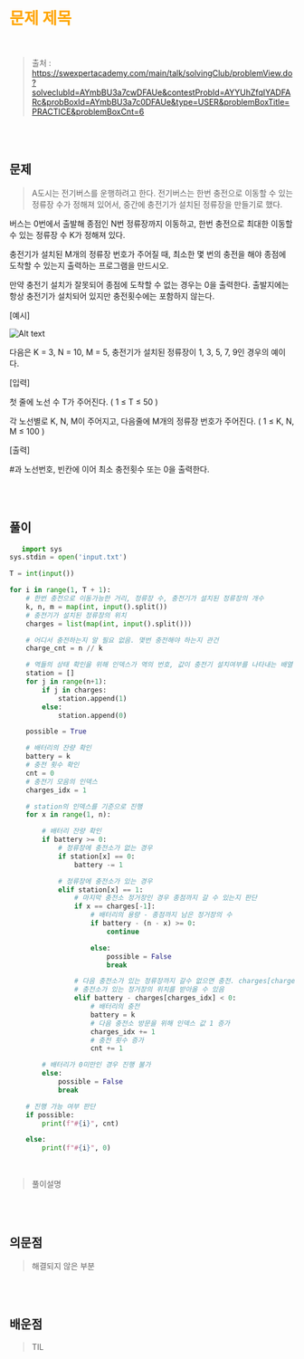 <br/><Br>

<span style = "color:orange">

# 문제 제목
</span>
<br>

> 출처 : https://swexpertacademy.com/main/talk/solvingClub/problemView.do?solveclubId=AYmbBU3a7cwDFAUe&contestProbId=AYYUhZfqIYADFARc&probBoxId=AYmbBU3a7c0DFAUe&type=USER&problemBoxTitle=PRACTICE&problemBoxCnt=6


<br/><br>

## 문제

> A도시는 전기버스를 운행하려고 한다. 전기버스는 한번 충전으로 이동할 수 있는 정류장 수가 정해져 있어서, 중간에 충전기가 설치된 정류장을 만들기로 했다.

버스는 0번에서 출발해 종점인 N번 정류장까지 이동하고, 한번 충전으로 최대한 이동할 수 있는 정류장 수 K가 정해져 있다.

충전기가 설치된 M개의 정류장 번호가 주어질 때, 최소한 몇 번의 충전을 해야 종점에 도착할 수 있는지 출력하는 프로그램을 만드시오.

만약 충전기 설치가 잘못되어 종점에 도착할 수 없는 경우는 0을 출력한다. 출발지에는 항상 충전기가 설치되어 있지만 충전횟수에는 포함하지 않는다.



 


[예시]

![Alt text](../장태수_img/08011)

다음은 K = 3, N = 10, M = 5, 충전기가 설치된 정류장이 1, 3, 5, 7, 9인 경우의 예이다.

 

[입력]
 

첫 줄에 노선 수 T가 주어진다.  ( 1 ≤ T ≤ 50 )


각 노선별로 K, N, M이 주어지고, 다음줄에 M개의 정류장 번호가 주어진다. ( 1 ≤ K, N, M ≤ 100 )
 

[출력]


#과 노선번호, 빈칸에 이어 최소 충전횟수 또는 0을 출력한다.

<br/><br>

## 풀이

```python
   import sys
sys.stdin = open('input.txt')

T = int(input())

for i in range(1, T + 1):
    # 한번 충전으로 이동가능한 거리, 정류장 수, 충전기가 설치된 정류장의 개수
    k, n, m = map(int, input().split())
    # 충전기가 설치된 정류장의 위치
    charges = list(map(int, input().split()))

    # 어디서 충전하는지 알 필요 없음. 몇번 충전해야 하는지 관건
    charge_cnt = n // k

    # 역들의 상태 확인을 위해 인덱스가 역의 번호, 값이 충전기 설치여부를 나타내는 배열 생성
    station = []
    for j in range(n+1):
        if j in charges:
            station.append(1)
        else:
            station.append(0)

    possible = True

    # 배터리의 잔량 확인
    battery = k
    # 충전 횟수 확인
    cnt = 0
    # 충전기 모음의 인덱스
    charges_idx = 1

    # station의 인덱스를 기준으로 진행
    for x in range(1, n):

        # 배터리 잔량 확인
        if battery >= 0:
            # 정류장에 충전소가 없는 경우
            if station[x] == 0:
                battery -= 1

            # 정류장에 충전소가 있는 경우
            elif station[x] == 1:
                # 마지막 충전소 정거장인 경우 종점까지 갈 수 있는지 판단
                if x == charges[-1]:
                    # 배터리의 용량 - 종점까지 남은 정거장의 수
                    if battery - (n - x) >= 0:
                        continue

                    else:
                        possible = False
                        break

                # 다음 충전소가 있는 정류장까지 갈수 없으면 충전. charges[charges_index]로 다음
                # 충전소가 있는 정거장의 위치를 받아올 수 있음
                elif battery - charges[charges_idx] < 0:
                    # 배터리의 충전
                    battery = k
                    # 다음 충전소 방문을 위해 인덱스 값 1 증가
                    charges_idx += 1
                    # 충전 횟수 증가
                    cnt += 1

        # 배터리가 0미만인 경우 진행 불가
        else:
            possible = False
            break

    # 진행 가능 여부 판단
    if possible:
        print(f"#{i}", cnt)

    else:
        print(f"#{i}", 0)

```
<br>

> 풀이설명

<br/><br>


## 의문점
> 해결되지 않은 부분


<br/><br>


## 배운점
> TIL

